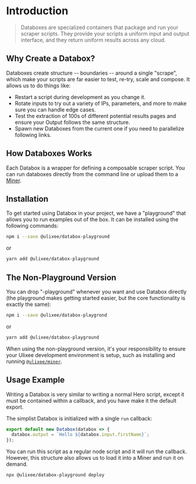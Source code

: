 # Introduction

> Databoxes are specialized containers that package and run your scraper scripts. They provide your scripts a uniform input and output interface, and they return uniform results across any cloud.

## Why Create a Databox?

Databoxes create structure -- boundaries -- around a single "scrape", which make your scripts are far easier to test, re-try, scale and compose. It allows us to do things like:

- Restart a script during development as you change it.
- Rotate inputs to try out a variety of IPs, parameters, and more to make sure you can handle edge cases.
- Test the extraction of 100s of different potential results pages and ensure your Output follows the same structure.
- Spawn new Databoxes from the current one if you need to parallelize following links.

## How Databoxes Works

Each Databox is a wrapper for defining a composable scraper script. You can run databoxes directly from the command line or upload them to a [Miner](/docs/miner).

## Installation

To get started using Databox in your project, we have a "playground" that allows you to run examples out of the box. It can be installed using the following commands:

```bash
npm i --save @ulixee/databox-playground
```

or

```bash
yarn add @ulixee/databox-playground
```

## The Non-Playground Version

You can drop "-playground" whenever you want and use Databox directly (the playground makes getting started easier, but the core functionality is exactly the same):


```bash
npm i --save @ulixee/databox-playgrond
```

or

```bash
yarn add @ulixee/databox-playground
```

When using the non-playground version, it's your responsibility to ensure your Ulixee development environment is setup, such as installing and running [`@ulixee/miner`](/docs/miner).

## Usage Example

Writing a Databox is very similar to writing a normal Hero script, except it must be contained within a callback, and you have make it the default export.

The simplist Databox is initialized with a single `run` callback:

```js
export default new Databox(databox => {
  databox.output = `Hello ${databox.input.firstName}`;
});
```

You can run this script as a regular node script and it will run the callback. However, this structure also allows us to load it into a Miner and run it on demand.

```bash
npx @ulixee/databox-playground deploy
```
